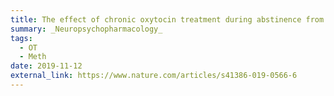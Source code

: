 ```yaml
---
title: The effect of chronic oxytocin treatment during abstinence from methamphetamine self-administration on incubation of craving, reinstatement, and anxiety
summary: _Neuropsychopharmacology_
tags:
  - OT
  - Meth
date: 2019-11-12
external_link: https://www.nature.com/articles/s41386-019-0566-6
---
```



